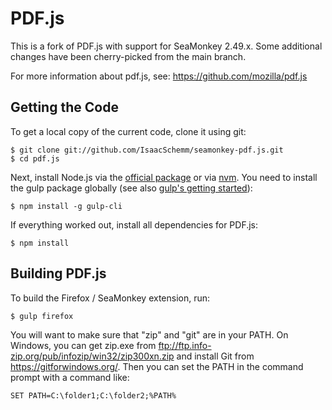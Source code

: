 # PDF.js

This is a fork of PDF.js with support for SeaMonkey 2.49.x. Some additional
changes have been cherry-picked from the main branch.

For more information about pdf.js, see: https://github.com/mozilla/pdf.js

## Getting the Code

To get a local copy of the current code, clone it using git:

    $ git clone git://github.com/IsaacSchemm/seamonkey-pdf.js.git
    $ cd pdf.js

Next, install Node.js via the [official package](http://nodejs.org) or via
[nvm](https://github.com/creationix/nvm). You need to install the gulp package
globally (see also [gulp's getting started](https://github.com/gulpjs/gulp/blob/master/docs/getting-started.md#getting-started)):

    $ npm install -g gulp-cli

If everything worked out, install all dependencies for PDF.js:

    $ npm install

## Building PDF.js

To build the Firefox / SeaMonkey extension, run:

    $ gulp firefox

You will want to make sure that "zip" and "git" are in your PATH. On Windows,
you can get zip.exe from ftp://ftp.info-zip.org/pub/infozip/win32/zip300xn.zip
and install Git from https://gitforwindows.org/. Then you can set the PATH in
the command prompt with a command like:

    SET PATH=C:\folder1;C:\folder2;%PATH%
